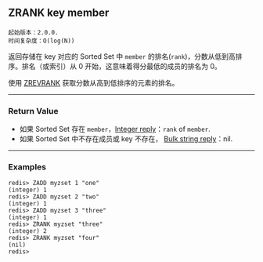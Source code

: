 ## ZRANK key member

    起始版本：2.0.0.
    时间复杂度：O(log(N))

返回存储在 key 对应的 Sorted Set 中 `member` 的排名(`rank`)，分数从低到高排序。排名（或索引）从 0 开始，这意味着得分最低的成员的排名为 0。

使用 [ZREVRANK](ZREVRANK.md) 获取分数从高到低排序的元素的排名。

---

### Return Value

- 如果 Sorted Set 存在 `member`，[Integer reply](../topics/protocol.md#resp-integers)：`rank` of `member`.
- 如果 Sorted Set 中不存在成员或 key 不存在， [Bulk string reply](../topics/protocol.md#resp-bulk-strings)：nil.

---

### Examples

```
redis> ZADD myzset 1 "one"
(integer) 1
redis> ZADD myzset 2 "two"
(integer) 1
redis> ZADD myzset 3 "three"
(integer) 1
redis> ZRANK myzset "three"
(integer) 2
redis> ZRANK myzset "four"
(nil)
redis> 

```